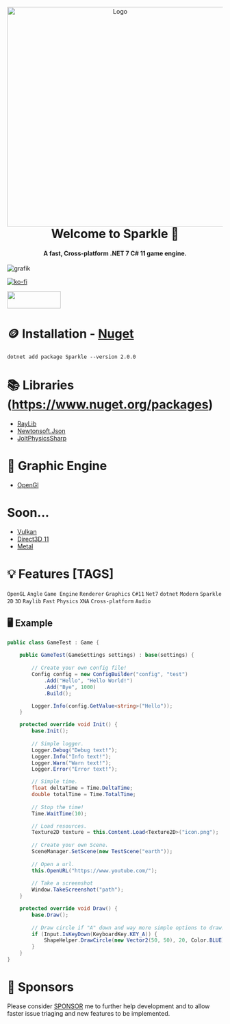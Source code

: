 <p align="center" style="margin-bottom: 0px !important;">
  <img width="512" src="https://cdn.discordapp.com/attachments/1036960672715644939/1131937257578836088/imaged.png" alt="Logo" align="center">
</p>

<h1 align="center" style="margin-top: 0px;">Welcome to Sparkle 🎉</h1>
<h4 align="center">A fast, Cross-platform .NET 7 C# 11 game engine.</h4>

![grafik](https://user-images.githubusercontent.com/65916181/220327780-328a50de-def5-485a-b769-1f98b5c292ad.png)

[![ko-fi](https://ko-fi.com/img/githubbutton_sm.svg)](https://ko-fi.com/Q5Q6K0XC0)

[<img src="https://user-images.githubusercontent.com/65916181/229357115-d601e227-e80a-459d-974e-92905e192b08.png" width="125" height="40">](https://discord.gg/7XKw6YQa76)

🪙 Installation - [Nuget](https://www.nuget.org/packages/Sparkle)
========================
<!-- Make sure to update this as new versions come out. Doing this makes it easier for people to copy paste, us devs are lazy -->
```
dotnet add package Sparkle --version 2.0.0
```

📚 Libraries (https://www.nuget.org/packages)
==============================================
- [RayLib](https://www.raylib.com/)
- [Newtonsoft.Json](https://www.nuget.org/packages/Newtonsoft.Json)
- [JoltPhysicsSharp](https://www.nuget.org/packages/JoltPhysicsSharp)

🌋 Graphic Engine
==================
- [OpenGl](https://www.opengl.org/)

Soon...
==================
- [Vulkan](https://www.vulkan.org/)
- [Direct3D 11](https://learn.microsoft.com/de-de/windows/win32/direct3d)
- [Metal](https://developer.apple.com/metal/)

💡 Features [TAGS]
==================
`OpenGL` `Angle` `Game Engine` `Renderer` `Graphics` `C#11` `Net7` `dotnet` `Modern` `Sparkle` `2D` `3D` `Raylib` `Fast` `Physics` `XNA` `Cross-platform` `Audio`

## 🖥️ Example
```csharp
public class GameTest : Game {
    
    public GameTest(GameSettings settings) : base(settings) {
        
        // Create your own config file!
        Config config = new ConfigBuilder("config", "test")
            .Add("Hello", "Hello World!")
            .Add("Bye", 1000)
            .Build();

        Logger.Info(config.GetValue<string>("Hello"));
    }

    protected override void Init() {
        base.Init();
        
        // Simple logger.
        Logger.Debug("Debug text!");
        Logger.Info("Info text!");
        Logger.Warn("Warn text!");
        Logger.Error("Error text!");

        // Simple time.
        float deltaTime = Time.DeltaTime;
        double totalTime = Time.TotalTime;
        
        // Stop the time!
        Time.WaitTime(10);

        // Load resources.
        Texture2D texture = this.Content.Load<Texture2D>("icon.png");
        
        // Create your own Scene.
        SceneManager.SetScene(new TestScene("earth"));
        
        // Open a url.
        this.OpenURL("https://www.youtube.com/");
        
        // Take a screenshot
        Window.TakeScreenshot("path");
    }

    protected override void Draw() {
        base.Draw();
        
        // Draw circle if "A" down and way more simple options to draw!
        if (Input.IsKeyDown(KeyboardKey.KEY_A)) {
            ShapeHelper.DrawCircle(new Vector2(50, 50), 20, Color.BLUE);
        }
    }
}
```

💸 Sponsors
============
Please consider [SPONSOR](https://github.com/sponsors/MrScautHD) me to further help development and to allow faster issue triaging and new features to be implemented.

